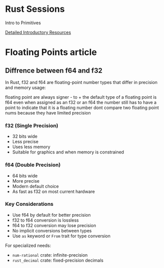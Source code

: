 # Rust Sessions
Intro to Primitives

[Detailed Introductory Resources](https://hackmd.io/93HrBDYsTyql7IGuxw4nzw?view)

# Floating Points article
## Diffrence between f64 and f32
In Rust, f32 and f64 are floating-point number types that differ 
in precision and memory usage:

floating point are always signer - to +
the default type of a floating point is f64
even when assigned as an f32 or an f64 the number still has to have a point to indicate that it is a floating number
dont compare two floating point nums because they have limited precision

### f32 (Single Precision)
- 32 bits wide
- Less precise
- Uses less memory
- Suitable for graphics and when memory is constrained

### f64 (Double Precision)
- 64 bits wide
- More precise
- Modern default choice
- As fast as f32 on most current hardware

### Key Considerations
- Use f64 by default for better precision
- f32 to f64 conversion is lossless 
- f64 to f32 conversion may lose precision
- No implicit conversions between types
- Use `as` keyword or `From` trait for type conversion

For specialized needs:
- `num-rational` crate: infinite-precision
- `rust_decimal` crate: fixed-precision decimals